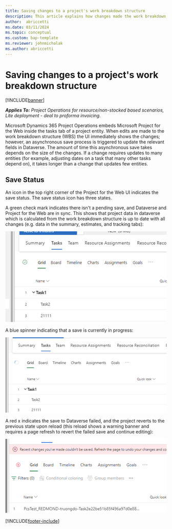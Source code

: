 ```yaml
--- 
title: Saving changes to a project's work breakdown structure 
description: This article explains how changes made the work breakdown structure are saved to Dataverse.
author:  abriccetti
ms.date: 03/11/2024  
ms.topic: conceptual
ms.custom: bap-template
ms.reviewer: johnmichalak
ms.author: abriccetti
--- 
```


# Saving changes to a project's work breakdown structure

[!INCLUDE[banner](../includes/banner.md)]

_**Applies To:** Project Operations for resource/non-stocked based scenarios, Lite deployment - deal to proforma invoicing._

Microsoft Dynamics 365 Project Operations embeds Microsoft Project for the Web inside the tasks tab of a project entity. When edits are made to the work breakdown structure (WBS) the UI immediately shows the changes; however, an asynchronous save process is triggered to update the relevant fields in Dataverse. The amount of time this asynchronous save takes depends on the size of the changes. If a change requires updates to many entities (for example, adjusting dates on a task that many other tasks depend on), it takes longer than a change that updates few entities.

## Save Status

An icon in the top right corner of the Project for the Web UI indicates the save status. The save status icon has three states.

A green check mark indicates there isn't a pending save, and Dataverse and Project for the Web are in sync. This shows that project data in dataverse which is calculated from the work breakdown structure is up to date with all changes (e.g. data in the summary, estimates, and tracking tabs):

![No pending save.](media/savecomplete.png)

A blue spinner indicating that a save is currently in progress:

![Save in progress.](media/saveinprogress.png)

A red x indicates the save to Dataverse failed, and the project reverts to the previous state upon reload (this reload shows a warning banner and requires a page refresh to revert the failed save and continue editing):

![Save failure.](media/savefailure.png)

[!INCLUDE[footer-include](../includes/footer-banner.md)]
